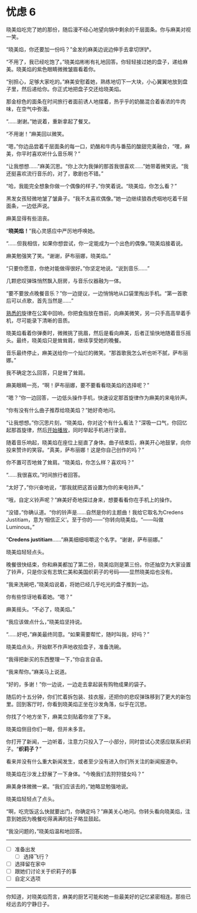 # 忧虑 6

晓美焰吃完了她的那份，随后漫不经心地望向锅中剩余的千层面条。你与麻美对视一笑。

“晓美焰，你还要加一份吗？”金发的麻美边说边伸手去拿切饼铲。

“不用了，我已经吃饱了。”晓美焰彬彬有礼地回答。你轻轻接过她的盘子，递给麻美。晓美焰的紫色眼睛微微皱眉看着你。

“别担心，足够大家吃的。”麻美安慰着她，熟练地切下一大块，小心翼翼地放到盘子里，然后递给你。你正式地把盘子交还给晓美焰。

那金棕色的面条在时间旅行者面前诱人地摆着，热乎乎的奶酪混合着香浓的牛肉味，在空气中弥漫。

“……谢谢。”她说着，重新拿起了餐叉。

“不用谢！”麻美回以微笑。

“嗯，”你边品尝着千层面条的每一口，奶酪和牛肉与番茄的酸甜完美融合，“嘿，麻美，你平时喜欢听什么音乐啊？”

“让我想想……”麻美沉思。“你上次为我弹的那首我很喜欢……”她带着微笑说。“我还挺喜欢流行音乐的，对了，歌剧也不错。”

“哈，我能完全想象你做一个偶像的样子，”你笑着说。“晓美焰，你怎么看？”

黑发女孩轻微地皱了皱鼻子。“我不太喜欢偶像。”她一边继续狼吞虎咽地吃着千层面条，一边低声说。

麻美显得有些沮丧。

“**晓美焰！**”我心灵感应中严厉地呼唤她。

“……但我相信，如果你想尝试，你一定能成为一个出色的偶像。”晓美焰接着说。

麻美勉强笑了笑。“谢谢，萨布丽娜，晓美焰。”

“只要你愿意，你绝对能做得很好。”你坚定地说。“说到音乐……”

几颗悲叹弹珠悄然飘入厨房，与音乐仪器融为一体。

“要不要放点晚餐音乐？”你一边提议，一边悄悄地从口袋里掏出手机。“第一首歌后可以点歌，首先当然是……”

[熟悉的](https://www.youtube.com/watch?v=8lujEQHNeVE)旋律在公寓中回响，你把食指放在唇前，向麻美微笑，另一只手高高举着手机，尽可能录下清晰的音质。

晓美焰看着你弹奏时，微微挑了挑眉，然后是看向麻美，后者正愉快地随着音乐摇头。最终，晓美焰只是耸耸肩，继续享受她的晚餐。

音乐最终停止，麻美送给你一个灿烂的微笑。“那首歌我怎么听也听不腻，萨布丽娜。”

我不确定怎么回答，只是耸了耸肩。

麻美眼睛一亮，“啊！萨布丽娜，要不要看看晓美焰的选择呢？”

“嗯？”你一边回答，一边低头操作手机，快速设定那首旋律作为麻美的来电铃声。

“你有没有什么曲子推荐给晓美焰？”她好奇地问。

“让我想想。”你沉思片刻，“晓美焰，你对这个有什么看法？”深吸一口气，你回忆起那首旋律，然后[开始播放](https://www.youtube.com/watch?v=Y43Ekgsf08w)，同时举起手机进行录音。

随着音乐响起，晓美焰在座位上挺直了身体。曲子结束后，麻美开心地鼓掌，向你投来赞许的笑容。“真美，萨布丽娜！这是你自己创作的吗？”

你不置可否地耸了耸肩。“晓美焰，你怎么样？喜欢吗？”

“……我很喜欢。”时间旅行者回答。

“太好了，”你兴奋地说，“那我就把这首设置为你的来电铃声。”

“哦，自定义铃声呢？”麻美好奇地探过身来，想要看看你在手机上的操作。

“没错，”你确认道。“你的铃声是……自然是你的主题曲！我给它取名为Credens Justitiam，意为‘相信正义’。至于你的——”你转向晓美焰，“——叫做Luminous。”

“**Credens justitiam**……”麻美细细咀嚼这个名字。“谢谢，萨布丽娜。”

晓美焰轻轻点头。

晚餐很快结束，你和麻美都加了第二份，晓美焰则是第三份。你还抽空为大家设置了铃声，只是你没有志筑仁美和美国织莉子的号码——显然晓美焰也没有。

“我来洗碗吧，”晓美焰说着，将她已经几乎吃光的盘子推到一边。

你有些惊讶地看着她。“嗯？”

麻美摇头。“不必了，晓美焰。”

“我应该做点什么，”晓美焰坚持说。

“……好吧，”麻美最终同意。“如果需要帮忙，随时叫我，好吗？”

晓美焰点头，开始默不作声地收拾盘子，准备洗碗。

“我得把新买的东西整理一下，”你自言自语。

“我来帮你。”麻美马上说道。

“好的，多谢！”你一边说，一边走去拿起装有购物成果的袋子。

随后的十五分钟，你们忙着拆包装、挂衣服，还把你的悲叹弹珠移到了更大的新包里。回到客厅时，你看到晓美焰正坐在沙发角落，似乎在沉思。

你找了个地方坐下，麻美立刻贴着你坐了下来。

晓美焰侧目你们一眼，但并未多言。

你打开了新闻，一边听着，注意力只投入了一小部分，同时尝试心灵感应联系织莉子。“**织莉子？**”

看来并没有什么重大新闻发生，或者至少没有进入你们所关注的新闻报道中。

晓美焰在沙发上舒展了一下身体。“今晚我们去狩狩猎女吗？”

麻美身体微微一紧。“我们应该去的，”她略显勉强地说。

晓美焰轻轻点了点头。

“啊，吃完饭这么快就要出门，你确定吗？”麻美关心地问。你转头看向晓美焰，注意到她因为晚餐吃得满满的肚子略显鼓起。

“我没问题的，”晓美焰温和地回答。

---

- [ ] 准备出发
  - [ ] 选择飞行？
- [ ] 选择留在家中
- [ ] 跟她们讨论关于织莉子的事
- [ ] 自定义选项

---

你知道，对晓美焰而言，麻美的厨艺可能和她一些最美好的记忆紧密相连。那些已经远去的宁静日子。
